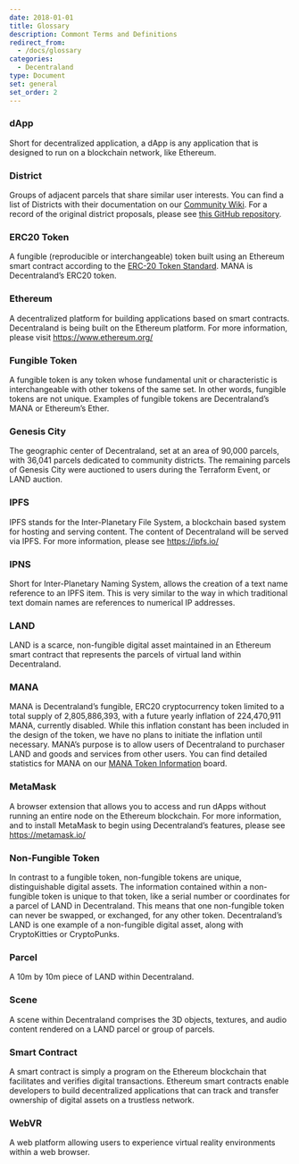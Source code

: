```yaml
---
date: 2018-01-01
title: Glossary
description: Commont Terms and Definitions
redirect_from:
  - /docs/glossary
categories:
  - Decentraland
type: Document
set: general
set_order: 2
---
```


### dApp

Short for decentralized application, a dApp is any application that is designed to run on a blockchain network, like Ethereum.

### District

Groups of adjacent parcels that share similar user interests. You can find a list of Districts with their documentation on our [Community Wiki](https://wiki.decentraland.org/index.php?title=About_Districts). For a record of the original district proposals, please see [this GitHub repository](https://github.com/decentraland/districts).

### ERC20 Token

A fungible (reproducible or interchangeable) token built using an Ethereum smart contract according to the [ERC-20 Token Standard](https://github.com/ethereum/EIPs/blob/master/EIPS/eip-20-token-standard.md). MANA is Decentraland’s ERC20 token.

### Ethereum

A decentralized platform for building applications based on smart contracts. Decentraland is being built on the Ethereum platform. For more information, please visit https://www.ethereum.org/

### Fungible Token

A fungible token is any token whose fundamental unit or characteristic is interchangeable with other tokens of the same set. In other words, fungible tokens are not unique. Examples of fungible tokens are Decentraland’s MANA or Ethereum’s Ether.

### Genesis City

The geographic center of Decentraland, set at an area of 90,000 parcels, with 36,041 parcels dedicated to community districts. The remaining parcels of Genesis City were auctioned to users during the Terraform Event, or LAND auction.

### IPFS

IPFS stands for the Inter-Planetary File System, a blockchain based system for hosting and serving content. The content of Decentraland will be served via IPFS. For more information, please see https://ipfs.io/

### IPNS

Short for Inter-Planetary Naming System, allows the creation of a text name reference to an IPFS item. This is very similar to the way in which traditional text domain names are references to numerical IP addresses.

### LAND

LAND is a scarce, non-fungible digital asset maintained in an Ethereum smart contract that represents the parcels of virtual land within Decentraland.

### MANA

MANA is Decentraland’s fungible, ERC20 cryptocurrency token limited to a total supply of 2,805,886,393, with a future yearly inflation of 224,470,911 MANA, currently disabled. While this inflation constant has been included in the design of the token, we have no plans to initiate the inflation until necessary. MANA’s purpose is to allow users of Decentraland to purchaser LAND and goods and services from other users. You can find detailed statistics for MANA on our [MANA Token Information](https://transparency.decentraland.org/) board.

### MetaMask

A browser extension that allows you to access and run dApps without running an entire node on the Ethereum blockchain. For more information, and to install MetaMask to begin using Decentraland’s features, please see https://metamask.io/

### Non-Fungible Token

In contrast to a fungible token, non-fungible tokens are unique, distinguishable digital assets. The information contained within a non-fungible token is unique to that token, like a serial number or coordinates for a parcel of LAND in Decentraland. This means that one non-fungible token can never be swapped, or exchanged, for any other token. Decentraland’s LAND is one example of a non-fungible digital asset, along with CryptoKitties or CryptoPunks.

### Parcel

A 10m by 10m piece of LAND within Decentraland.

### Scene

A scene within Decentraland comprises the 3D objects, textures, and audio content rendered on a LAND parcel or group of parcels.

### Smart Contract

A smart contract is simply a program on the Ethereum blockchain that facilitates and verifies digital transactions. Ethereum smart contracts enable developers to build decentralized applications that can track and transfer ownership of digital assets on a trustless network.

### WebVR

A web platform allowing users to experience virtual reality environments within a web browser.
